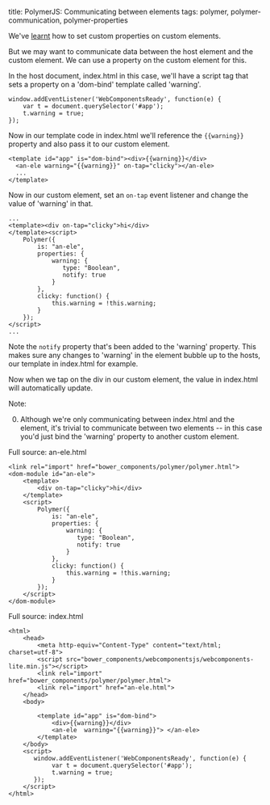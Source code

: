 title: PolymerJS: Communicating between elements
tags: polymer, polymer-communication, polymer-properties

We've [learnt](http://blog.denevell.org/polymer-custom-element-properties.html) how to set custom properties on custom elements.

But we may want to communicate data between the host element and the custom element. We can use a property on the custom element for this.

In the host document, index.html in this case, we'll have a script tag that sets a property on a 'dom-bind' template called 'warning'.

    window.addEventListener('WebComponentsReady', function(e) { 
        var t = document.querySelector('#app');
        t.warning = true;
    });

Now in our template code in index.html we'll reference the `{{warning}}` property and also pass it to our custom element.

    <template id="app" is="dom-bind"><div>{{warning}}</div>
      <an-ele warning="{{warning}}" on-tap="clicky"></an-ele>
      ...
    </template>

Now in our custom element, set an ```on-tap``` event listener and change the value of 'warning' in that. 

    ...
    <template><div on-tap="clicky">hi</div>
    </template><script>
        Polymer({
            is: "an-ele",
            properties: {
                warning: {
                   type: "Boolean",
                   notify: true
                }
            },
            clicky: function() {
                this.warning = !this.warning;
            }
        });
    </script>
    ...

Note the `notify` property that's been added to the 'warning' property. This makes sure any changes to 'warning' in the element bubble up to the hosts, our template in index.html for example.

Now when we tap on the div in our custom element, the value in index.html will automatically update.

Note:

0. Although we're only communicating between index.html and the element, it's trivial to communicate between two elements -- in this case you'd just bind the 'warning' property to another custom element.

Full source: an-ele.html

    <link rel="import" href="bower_components/polymer/polymer.html">
    <dom-module id="an-ele">
        <template>
            <div on-tap="clicky">hi</div>
        </template>
        <script>
            Polymer({
                is: "an-ele",
                properties: {
                    warning: {
                       type: "Boolean",
                       notify: true
                    }
                },  
                clicky: function() {
                    this.warning = !this.warning;
                }
            });
        </script>    
    </dom-module>

Full source: index.html

    <html>
        <head>
            <meta http-equiv="Content-Type" content="text/html; charset=utf-8">
            <script src="bower_components/webcomponentsjs/webcomponents-lite.min.js"></script>
            <link rel="import" href="bower_components/polymer/polymer.html">
            <link rel="import" href="an-ele.html">
        </head>
        <body>
    
            <template id="app" is="dom-bind">
                <div>{{warning}}</div>
                <an-ele  warning="{{warning}}"> </an-ele>
            </template>
        </body>
        <script>
           window.addEventListener('WebComponentsReady', function(e) { 
                var t = document.querySelector('#app');
                t.warning = true;
           });
        </script>
    </html>
